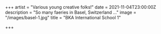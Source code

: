 +++
artist = "Various young creative folks!"
date = 2021-11-04T23:00:00Z
description = "So many faeries in Basel, Switzerland ..."
image = "/images/basel-1.jpg"
title = "BKA International School 1"

+++
